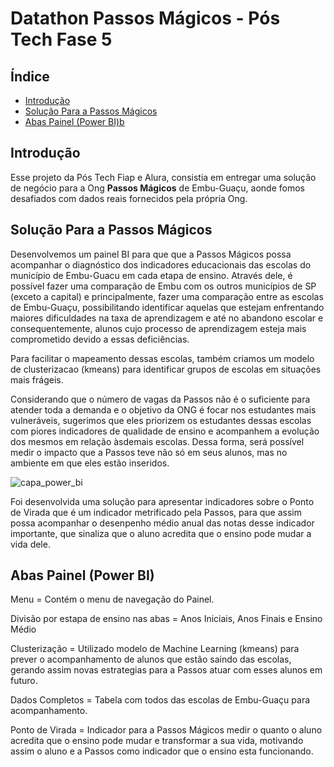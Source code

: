 # Datathon Passos Mágicos - Pós Tech Fase 5

## Índice

- [Introdução](#Introdução)
- [Solução Para a Passos Mágicos](#solução-para-a-passos-mágicos)
- [Abas Painel (Power BI)b](#abas-painel-power-bi)

## Introdução

Esse projeto da Pós Tech Fiap e Alura, consistia em entregar uma solução de negócio para a Ong **Passos Mágicos** de Embu-Guaçu, aonde fomos desafiados com dados reais fornecidos pela própria Ong.

## Solução Para a Passos Mágicos

Desenvolvemos um painel BI para que que a Passos Mágicos possa acompanhar o diagnóstico dos indicadores educacionais das escolas do município de Embu-Guacu em cada etapa de ensino. Através dele, é possível fazer uma comparação de Embu com os outros municípios de SP (exceto a capital) e principalmente,  fazer uma comparação entre as escolas de Embu-Guaçu, possibilitando identificar aquelas que estejam enfrentando maiores dificuldades na taxa de aprendizagem e até no abandono escolar e consequentemente, alunos cujo processo de aprendizagem esteja mais comprometido devido a essas deficiências. 

Para facilitar o mapeamento dessas escolas, também criamos um modelo de clusterizacao (kmeans) para identificar grupos de escolas em situações mais frágeis. 

Considerando que o número de vagas da Passos não é o suficiente para atender toda a demanda e o objetivo da ONG é focar nos estudantes mais vulneráveis, sugerimos que eles priorizem os estudantes dessas escolas com piores indicadores de qualidade de ensino e acompanhem a evolução dos mesmos em relação àsdemais escolas. Dessa forma, será possível medir o impacto que a Passos teve não só em seus alunos, mas no ambiente em que eles estão inseridos.

![capa_power_bi](https://github.com/samuel-silva17/postech_datathon/assets/82483612/b09c770f-cabf-4b61-abc2-d43479484af7)

Foi desenvolvida uma solução para apresentar indicadores sobre o Ponto de Virada que é um indicador metrificado pela Passos, para que assim possa acompanhar o desenpenho médio anual das notas desse indicador importante, que sinaliza que o aluno acredita que o ensino pode mudar a vida dele.

## Abas Painel (Power BI)

Menu = Contém o menu de navegação do Painel.

Divisão por estapa de ensino nas abas = Anos Iniciais, Anos Finais e Ensino Médio

Clusterização = Utilizado modelo de Machine Learning (kmeans) para prever o acompanhamento de alunos que estão saindo das escolas, gerando assim novas estrategias para a Passos atuar com esses alunos em futuro.

Dados Completos = Tabela com todos das escolas de Embu-Guaçu para acompanhamento.

Ponto de Virada = Indicador para a Passos Mágicos medir o quanto o aluno acredita que o ensino pode mudar e transformar a sua vida, motivando assim o aluno e a Passos como indicador que o ensino esta funcionando.






